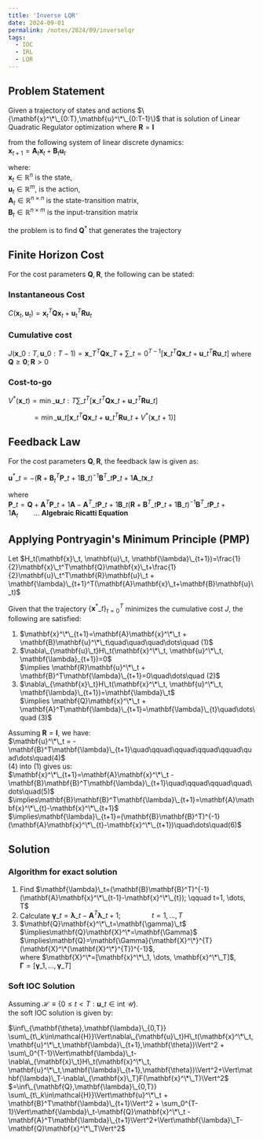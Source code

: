 ```yaml
---
title: 'Inverse LQR'
date: 2024-09-01
permalink: /notes/2024/09/inverselqr
tags:
  - IOC
  - IRL
  - LQR
---
```


Problem Statement
-----
Given a trajectory of states and actions $\{\mathbf{x}^\*\_{0:T},\mathbf{u}^\*\_{0:T-1}\}$ that is solution of Linear Quadratic Regulator optimization where $\mathbf{R}=\mathbf{I}$<br>

from the following system of linear discrete dynamics:<br>
$\mathbf{x}_{t+1}= \mathbf{A}_t\mathbf{x}_t + \mathbf{B}_t\mathbf{u}_t$

where:<br>
$\mathbf{x}_t\in\mathbb{R}^{n}$ is the state,<br> 
$\mathbf{u}_t\in\mathbb{R}^{m}$, is the action,<br>
$\mathbf{A}_t\in\mathbb{R}^{n\times n}$ is the state-transition matrix,<br>
$\mathbf{B}_t\in\mathbb{R}^{n\times m}$ is the input-transition matrix

the problem is to find $\mathbf{Q}^*$ that generates the trajectory

Finite Horizon Cost
-----
For the cost parameters $\mathbf{Q}, \mathbf{R}$, the following can be stated:

### Instantaneous Cost<br>
$C(\mathbf{x}_t, \mathbf{u}_t)= \mathbf{x}_t^T\mathbf{Q}\mathbf{x}_t + \mathbf{u}_t^T\mathbf{R}\mathbf{u}_t$

### Cumulative cost<br>
$J(\mathbf{x}\_{0:T},\mathbf{u}\_{0:T-1})=\mathbf{x}\_T^T\mathbf{Q}\mathbf{x}\_T+\sum\_{t=0}^{T-1}\big[\mathbf{x}\_t^T\mathbf{Q}\mathbf{x}\_t + \mathbf{u}\_t^T\mathbf{R}\mathbf{u}\_t\big]$
where $\mathbf{Q}\geq\mathbf{0}; \mathbf{R}>0$

### Cost-to-go<br>
$V^*(\mathbf{x}\_t)=\min\_{\mathbf{u}\_{t:T}}\sum\_t^T \Big[\mathbf{x}\_t^T\mathbf{Q}\mathbf{x}\_t + \mathbf{u}\_t^T\mathbf{R}\mathbf{u}\_t\Big]$

$\qquad\quad=\min\_{\mathbf{u}\_t}\Big[\mathbf{x}\_t^T\mathbf{Q}\mathbf{x}\_t + \mathbf{u}\_t^T\mathbf{R}\mathbf{u}\_t+V^*(\mathbf{x}\_{t+1})\Big]$ 

Feedback Law 
-----
For the cost parameters $\mathbf{Q}, \mathbf{R}$, the feedback law is given as:

$\mathbf{u}^*\_t=-(\mathbf{R} + \mathbf{B}^T_t\mathbf{P}\_{t+1}\mathbf{B}\_t)^{-1}\mathbf{B}^T\_t\mathbf{P}\_{t+1}\mathbf{A}\_t\mathbf{x}\_t$

where<br>
$\mathbf{P}\_t = \mathbf{Q}+ \mathbf{A}^T\mathbf{P}\_{t+1}\mathbf{A} -\mathbf{A}^T\_{t}\mathbf{P}\_{t+1}\mathbf{B}\_t(\mathbf{R} + \mathbf{B}^T\_t\mathbf{P}\_{t+1}\mathbf{B}\_t)^{-1}\mathbf{B}^T\_t\mathbf{P}\_{t+1}\mathbf{A}_t \qquad\dots$ **Algebraic Ricatti Equation**


Applying Pontryagin's Minimum Principle (PMP)
-----
Let $H_t(\mathbf{x}\_t, \mathbf{u}\_t, \mathbf{\lambda}\_{t+1})=\frac{1}{2}\mathbf{x}\_t^T\mathbf{Q}\mathbf{x}\_t+\frac{1}{2}\mathbf{u}\_t^T\mathbf{R}\mathbf{u}\_t + \mathbf{\lambda}\_{t+1}^T(\mathbf{A}\mathbf{x}\_t+\mathbf{B}\mathbf{u}\_t)$ 

Given that the trajectory $\{\mathbf{x}^*\_t\}_{t=0}^T$ minimizes the cumulative cost $J$, the following are satisfied: 

1. $\mathbf{x}^\*\_{t+1}=\mathbf{A}\mathbf{x}^\*\_t + \mathbf{B}\mathbf{u}^\*\_t\quad\quad\quad\dots\quad (1)$
2. $\nabla\_{\mathbf{u}\_t}H\_t(\mathbf{x}^\*\_t, \mathbf{u}^\*\_t, \mathbf{\lambda}_{t+1})=0$<br>
$\implies \mathbf{R}\mathbf{u}^\*\_t + \mathbf{B}^T\mathbf{\lambda}\_{t+1}=0\quad\dots\quad (2)$
3. $\nabla\_{\mathbf{x}\_t}H\_t(\mathbf{x}^\*\_t, \mathbf{u}^\*\_t, \mathbf{\lambda}\_{t+1})=\mathbf{\lambda}\_t$<br>
$\implies \mathbf{Q}\mathbf{x}^\*\_t + \mathbf{A}^T\mathbf{\lambda}\_{t+1}=\mathbf{\lambda}\_{t}\quad\dots\quad (3)$

Assuming $\mathbf{R}=\mathbf{I}$, we have:<br>
$\mathbf{u}^\*\_t = -\mathbf{B}^T\mathbf{\lambda}\_{t+1}\quad\qquad\qquad\qquad\qquad\quad\dots\quad(4)$<br>
(4) into (1) gives us:<br>
$\mathbf{x}^\*\_{t+1}=\mathbf{A}\mathbf{x}^\*\_t - \mathbf{B}\mathbf{B}^T\mathbf{\lambda}\_{t+1}\quad\qquad\qquad\quad\dots\quad(5)$<br>
$\implies\mathbf{B}\mathbf{B}^T\mathbf{\lambda}\_{t+1}=\mathbf{A}\mathbf{x}^\*\_{t}-\mathbf{x}^\*\_{t+1}$<br>
$\implies\mathbf{\lambda}\_{t+1}=(\mathbf{B}\mathbf{B}^T)^{-1}(\mathbf{A}\mathbf{x}^\*\_{t}-\mathbf{x}^\*\_{t+1})\quad\dots\quad(6)$

Solution
-----

### Algorithm for exact solution

1. Find $\mathbf{\lambda}\_t=(\mathbf{B}\mathbf{B}^T)^{-1}(\mathbf{A}\mathbf{x}^\*\_{t-1}-\mathbf{x}^\*\_{t}); \qquad t=1, \dots, T$
2. Calculate $\mathbf{\gamma}\_t=\mathbf{\lambda}\_{t}-\mathbf{A}^T\mathbf{\lambda}\_{t+1}; \qquad\qquad t=1, \dots, T$
3. $\mathbf{Q}\mathbf{x}^\*\_t=\mathbf{\gamma}\_t$<br>
$\implies\mathbf{Q}\mathbf{X}^\*=\mathbf{\Gamma}$<br>
$\implies\mathbf{Q}=\mathbf{\Gamma}{\mathbf{X}^\*}^{T}(\mathbf{X}^\*{\mathbf{X}^\*}^{T})^{-1}$,  
where 
$\mathbf{X}^\*=[\mathbf{x}^\*\_1, \dots, \mathbf{x}^\*\_T]$,<br>
$\mathbf{\Gamma}=[\mathbf{\gamma}\_1, \dots, \mathbf{\gamma}\_T]$

### Soft IOC Solution

Assuming $\mathcal{H}\equiv\{0\leq t<T: \mathbf{u}\_t \in \text{int}\ \mathcal{U}\}$. <br>
the soft IOC solution is given by:

$\inf\_{\mathbf{\theta},\mathbf{\lambda}\_{0,T}} \sum\_{t\_k\in\mathcal{H}}\Vert\nabla\_{\mathbf{u}\_t}H\_t(\mathbf{x}^\*\_t,\mathbf{u}^\*\_t,\mathbf{\lambda}\_{t+1},\mathbf{\theta})\Vert^2 + \sum\_0^{T-1}\Vert\mathbf{\lambda}\_t-\nabla\_{\mathbf{x}\_t}H\_t(\mathbf{x}^\*\_t, \mathbf{u}^\*\_t,\mathbf{\lambda}\_{t+1},\mathbf{\theta})\Vert^2+\Vert\mathbf{\lambda}\_T-\nabla\_{\mathbf{x}\_T}F(\mathbf{x}^\*\_T)\Vert^2$<br>
$=\inf\_{\mathbf{Q},\mathbf{\lambda}\_{0,T}} \sum\_{t\_k\in\mathcal{H}}\Vert\mathbf{u}^\*\_t + \mathbf{B}^T\mathbf{\lambda}\_{t+1}\Vert^2 + \sum_0^{T-1}\Vert\mathbf{\lambda}\_t-\mathbf{Q}\mathbf{x}^\*\_t - \mathbf{A}^T\mathbf{\lambda}\_{t+1}\Vert^2+\Vert\mathbf{\lambda}\_T-\mathbf{Q}\mathbf{x}^\*\_T\Vert^2$


